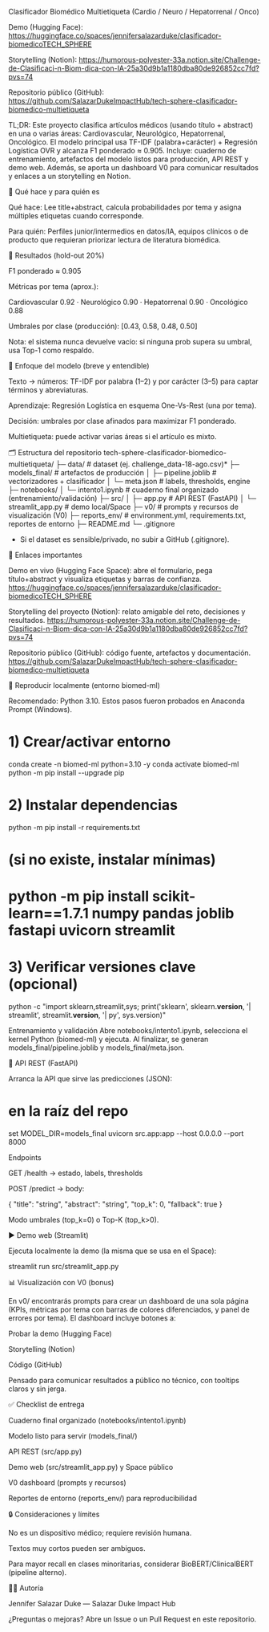 Clasificador Biomédico Multietiqueta (Cardio / Neuro / Hepatorrenal / Onco)

Demo (Hugging Face): https://huggingface.co/spaces/jennifersalazarduke/clasificador-biomedicoTECH_SPHERE

Storytelling (Notion): https://humorous-polyester-33a.notion.site/Challenge-de-Clasificaci-n-Biom-dica-con-IA-25a30d9b1a1180dba80de926852cc7fd?pvs=74

Repositorio público (GitHub): https://github.com/SalazarDukeImpactHub/tech-sphere-clasificador-biomedico-multietiqueta

TL;DR: Este proyecto clasifica artículos médicos (usando título + abstract) en una o varias áreas: Cardiovascular, Neurológico, Hepatorrenal, Oncológico. El modelo principal usa TF-IDF (palabra+carácter) + Regresión Logística OVR y alcanza F1 ponderado ≈ 0.905. Incluye: cuaderno de entrenamiento, artefactos del modelo listos para producción, API REST y demo web. Además, se aporta un dashboard V0 para comunicar resultados y enlaces a un storytelling en Notion.

🌟 Qué hace y para quién es

Qué hace: Lee title+abstract, calcula probabilidades por tema y asigna múltiples etiquetas cuando corresponde.

Para quién: Perfiles junior/intermedios en datos/IA, equipos clínicos o de producto que requieran priorizar lectura de literatura biomédica.

🚀 Resultados (hold-out 20%)

F1 ponderado ≈ 0.905

Métricas por tema (aprox.):

Cardiovascular 0.92 · Neurológico 0.90 · Hepatorrenal 0.90 · Oncológico 0.88

Umbrales por clase (producción): [0.43, 0.58, 0.48, 0.50]

Nota: el sistema nunca devuelve vacío: si ninguna prob supera su umbral, usa Top-1 como respaldo.

🧠 Enfoque del modelo (breve y entendible)

Texto → números: TF-IDF por palabra (1–2) y por carácter (3–5) para captar términos y abreviaturas.

Aprendizaje: Regresión Logística en esquema One-Vs-Rest (una por tema).

Decisión: umbrales por clase afinados para maximizar F1 ponderado.

Multietiqueta: puede activar varias áreas si el artículo es mixto.

🗂️ Estructura del repositorio
tech-sphere-clasificador-biomedico-multietiqueta/
├─ data/                       # dataset (ej. challenge_data-18-ago.csv)*
├─ models_final/               # artefactos de producción
│  ├─ pipeline.joblib          # vectorizadores + clasificador
│  └─ meta.json                # labels, thresholds, engine
├─ notebooks/
│  └─ intento1.ipynb           # cuaderno final organizado (entrenamiento/validación)
├─ src/
│  ├─ app.py                   # API REST (FastAPI)
│  └─ streamlit_app.py         # demo local/Space
├─ v0/                         # prompts y recursos de visualización (V0)
├─ reports_env/                # environment.yml, requirements.txt, reportes de entorno
├─ README.md
└─ .gitignore


* Si el dataset es sensible/privado, no subir a GitHub (.gitignore).

🔗 Enlaces importantes

Demo en vivo (Hugging Face Space): abre el formulario, pega título+abstract y visualiza etiquetas y barras de confianza.
https://huggingface.co/spaces/jennifersalazarduke/clasificador-biomedicoTECH_SPHERE

Storytelling del proyecto (Notion): relato amigable del reto, decisiones y resultados.
https://humorous-polyester-33a.notion.site/Challenge-de-Clasificaci-n-Biom-dica-con-IA-25a30d9b1a1180dba80de926852cc7fd?pvs=74

Repositorio público (GitHub): código fuente, artefactos y documentación.
https://github.com/SalazarDukeImpactHub/tech-sphere-clasificador-biomedico-multietiqueta

🧪 Reproducir localmente (entorno biomed-ml)

Recomendado: Python 3.10. Estos pasos fueron probados en Anaconda Prompt (Windows).

# 1) Crear/activar entorno
conda create -n biomed-ml python=3.10 -y
conda activate biomed-ml
python -m pip install --upgrade pip

# 2) Instalar dependencias
python -m pip install -r requirements.txt
# (si no existe, instalar mínimas)
# python -m pip install scikit-learn==1.7.1 numpy pandas joblib fastapi uvicorn streamlit

# 3) Verificar versiones clave (opcional)
python -c "import sklearn,streamlit,sys; print('sklearn', sklearn.__version__, '| streamlit', streamlit.__version__, '| py', sys.version)"


Entrenamiento y validación
Abre notebooks/intento1.ipynb, selecciona el kernel Python (biomed-ml) y ejecuta.
Al finalizar, se generan models_final/pipeline.joblib y models_final/meta.json.

🔌 API REST (FastAPI)

Arranca la API que sirve las predicciones (JSON):

# en la raíz del repo
set MODEL_DIR=models_final
uvicorn src.app:app --host 0.0.0.0 --port 8000


Endpoints

GET /health → estado, labels, thresholds

POST /predict → body:

{ "title": "string", "abstract": "string", "top_k": 0, "fallback": true }


Modo umbrales (top_k=0) o Top-K (top_k>0).

▶️ Demo web (Streamlit)

Ejecuta localmente la demo (la misma que se usa en el Space):

streamlit run src/streamlit_app.py

📊 Visualización con V0 (bonus)

En v0/ encontrarás prompts para crear un dashboard de una sola página (KPIs, métricas por tema con barras de colores diferenciados, y panel de errores por tema).
El dashboard incluye botones a:

Probar la demo (Hugging Face)

Storytelling (Notion)

Código (GitHub)

Pensado para comunicar resultados a público no técnico, con tooltips claros y sin jerga.

✅ Checklist de entrega

 Cuaderno final organizado (notebooks/intento1.ipynb)

 Modelo listo para servir (models_final/)

 API REST (src/app.py)

 Demo web (src/streamlit_app.py) y Space público

 V0 dashboard (prompts y recursos)

 Reportes de entorno (reports_env/) para reproducibilidad

🔒 Consideraciones y límites

No es un dispositivo médico; requiere revisión humana.

Textos muy cortos pueden ser ambiguos.

Para mayor recall en clases minoritarias, considerar BioBERT/ClinicalBERT (pipeline alterno).

👩‍💻 Autoría

Jennifer Salazar Duke — Salazar Duke Impact Hub

¿Preguntas o mejoras? Abre un Issue o un Pull Request en este repositorio.